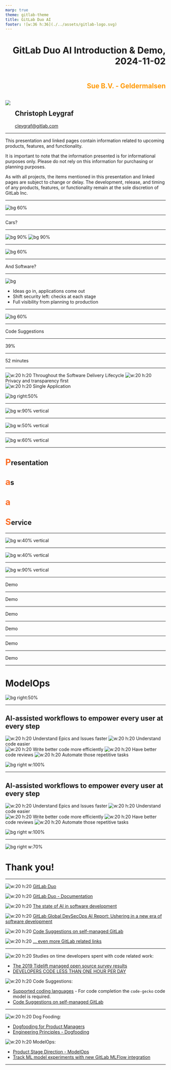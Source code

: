 ```yaml
---
marp: true
theme: gitlab-theme
title: GitLab Duo AI
footer: ![w:36 h:36](./../assets/gitlab-logo.svg)
---
```


<div style="display:flex; flex-direction:column;">
    <h1 style="margin-top:1em;text-align:right">
      GitLab Duo AI Introduction & Demo, 2024-11-02
    </h1>
    <h2 style="margin-bottom:1.5em;text-align:right;color:#FF9900">
      Sue B.V. - Geldermalsen
    </h2>
    <div style="display:flex; flex-direction:row;">
        <div style="display:flex; flex-direction:row">
            <div>
                <img class="avatar" src="./../assets/avatar-chris.jpeg">
            </div>
            <div style="display:flex; flex-direction:column; justify-content:center; margin-left:1em">
                <h2>
                    Christoph Leygraf
                </h2>
                <a href= "mailto:cleygraf@gitlab.com">cleygraf@gitlab.com</a>
            </div>
        </div>
        <div style="display:flex; flex-direction:row; margin-left:2em">
        </div>
    </div>
</div>

---

<!-- header: "Disclaimer"  --> 

This presentation and linked pages contain information related to upcoming products, features, and functionality. 

It is important to note that the information presented is for informational purposes only. Please do not rely on this information for purchasing or planning purposes. 

As with all projects, the items mentioned in this presentation and linked pages are subject to change or delay. The development, release, and timing of any products, features, or functionality remain at the sole discretion of GitLab Inc.

<!-- footer: ![w:36 h:36](./../assets/gitlab-logo.svg) -->
---
<!-- header: ""  --> 

![bg 60%](./../assets/AI-powered_DevSecOps.png)

---

<div class="white-center"><p>Cars?</p></div>

---

![bg 90%](./../assets/motorwagen_1886.jpg)
![bg 90%](./../assets/c-class.jpg)

---

![bg 60%](./../assets/mb_manufactoring_line.jpg)

---
<!-- header: "" -->

<div class="white-center"><p>And Software?</p></div>

<!-- footer: ![w:36 h:36](./../assets/gitlab-logo.svg) -->
---
<!-- header: "GitLab's Software Factory Approach" -->
<style scoped>
section {
  display: flex;
  flex-direction: column;
  justify-content: start;
  text-align: left;
}
</style>

![bg](./../assets/software-factory.svg)

- Ideas go in, applications come out
- Shift security left: checks at each stage
- Full visibility from planning to production

<!-- footer: ![w:36 h:36](./../assets/gitlab-logo.svg) -->
---
<!-- header: ""  --> 

![bg 60%](./../assets/AI-powered_DevSecOps.png)

---
<!-- header: "" -->

<div class="white-center"><p>Code Suggestions</p></div>

<!--
Reference:
- As of Nov 2023 14 coding languages are supported
- [Supported coding languages](https://cloud.google.com/vertex-ai/docs/generative-ai/code/code-models-overview#supported_coding_languages) 
- For code completion the `code-gecko` code model is required.
- [Code Suggestions on self-managed GitLab](https://docs.gitlab.com/ee/user/project/repository/code_suggestions/self_managed.html)
-->
<!-- footer: ![w:36 h:36](./../assets/gitlab-logo.svg) -->
---
<!-- header: "" -->

<div class="white-center"><p>39%</p></div>

<!--
39% of time spending working with code / 52 minutes of code time per day

Sources (as of May 3rd 2023):
- https://www.software.com/reports/code-time-report#developers-code-less-than-one-hour-per-day-
-->
<!-- footer: ![w:36 h:36](./../assets/gitlab-logo.svg) -->
---
<!-- header: "" -->

<div class="white-center"><p>52 minutes</p></div>

<!--
39% of time spending working with code / 52 minutes of code time per day

Sources (as of May 3rd 2023):
- https://tidelift.com/subscription/managed-open-source-survey?utm_source=thenewstack&utm_medium=website&utm_content=inline-mention&utm_campaign=platform
-->
<!-- footer: ![w:36 h:36](./../assets/gitlab-logo.svg) -->
---
<!-- header:  "GitLab's AI Vision" -->
<style scoped>
section {
  line-height: 1.5em;
}
</style>

![w:20 h:20](./../assets/gitlab-logo.svg) Throughout the Software Delivery Lifecycle
![w:20 h:20](./../assets/gitlab-logo.svg) Privacy and transparency first  
![w:20 h:20](./../assets/gitlab-logo.svg) Single Application

![bg right:50%](./../assets/ai/vision.png)

---
<!-- header:  "AI powered - in every step & for every user" -->

![bg w:90% vertical](./../assets/gitlab-ai-workflow.png)

<!-- footer: "" -->
---
<!-- header:  "Dogfooding" -->

![bg w:50% vertical](./../assets/dogfood.png)

<!--
References: 
- [Dogfooding for Product Managers](https://about.gitlab.com/handbook/product/product-processes/dogfooding-for-product-mgt/)
- [Engineering Principles - Dogfooding](https://about.gitlab.com/handbook/engineering/development/principles/#dogfooding)
-->
<!-- footer: "" -->
---
<!-- header:  "DYOC" -->

![bg w:60% vertical](./../assets/champagne.jpg)

<!-- footer: "" -->
---
<!-- header:  "PaaS" -->

<div class="content-container">
    <div class="content">
        <h2><span style="color:#fc6d26;font-size:130%"><b>P</b></span>resentation</h2>
        <h2><span style="color:#fc6d26;font-size:130%"><b>a</b></span>s</h2>
        <h2><span style="color:#fc6d26;font-size:130%"><b>a</b></span></h2>
        <h2><span style="color:#fc6d26;font-size:130%"><b>S</b></span>ervice</h2>
    </div>
</div>

<!-- footer: ![w:36 h:36](./../assets/gitlab-logo.svg) -->
---
<!-- header:  "Live demo - Slides" -->

![bg w:40% vertical](./../assets/url-ai-prod.png)

<!-- footer: "##URL_AI_PROD##" -->
---
<!-- header:  "Live demo - GitLab Project" -->

![bg w:40% vertical](./../assets/url-proj.png)

<!-- footer: "##URL_PROJ##" -->
---
<!-- header:  "Flow of demo" -->

![bg w:90% vertical](./../assets/ai/gitlab-ai-workflow-to-demo.png)

<!-- footer: "" -->
---
<!-- header:  "PM - Generate issue description" -->

<div class="white-center"><p>Demo</p></div>

<!-- footer: "Hint: Use 'Fix typo on first slide: replace 2024 with 2023 and use markdown' to generate description." -->
---
<!-- header:  "DEV - GitLAb Duo Chat - How to create a  MR" -->

<div class="white-center"><p>Demo</p></div>

<!-- footer: "Hint: Goto 'Help' -> 'GitLab Duo Chat' and ask 'How to create a MR?'" -->
---
<!-- header:  "DEV - Code Suggestions" -->

<div class="white-center"><p>Demo</p></div>

<!-- footer: "Hint: Use '# Iterate over the directory ./src and print filenames in another file' to generate code." -->
---
<!-- header:  "DEV/SEC/PM - Explain this code" -->

<div class="white-center"><p>Demo</p></div>

<!-- footer: "Hint: View '.gitlab-ci.yml' file, select code and click '?'" -->
---
<!-- header:  "DEV/SEC/PM - Explain this vulnerability" -->

<div class="white-center"><p>Demo</p></div>

<!-- footer: "Hint: Go to 'Secure' -> 'Vulnerability report', select a vulnerability and click 'Explain vulnerability'." -->
---
<!-- header:  "PM - Summarize MR review" -->

<div class="white-center"><p>Demo</p></div>

<!-- footer: "Hint: Open a MR, go to 'Commits' and select 'View summary notes' form three dots." -->
---
<!-- header:  "GitLab AI Roadmap:" -->

# **ModelOps**

![bg right:50%](./../assets/ai/modelops.png)

<!--
References: 
- [Product Stage Direction - ModelOps](https://about.gitlab.com/direction/modelops/)
- [Track ML model experiments with new GitLab MLFlow integration](https://about.gitlab.com/blog/2023/05/11/track-machine-learning-model-experiments/)
-->
<!-- footer: "" -->
---
<!-- header:  "" -->
<style scoped>
section {
  line-height: 1.5em;
}
</style>

## AI-assisted workflows to empower **every user at every step**

![w:20 h:20](./../assets/gitlab-logo.svg) Understand Epics and Issues faster
![w:20 h:20](./../assets/gitlab-logo.svg) Understand code easier  
![w:20 h:20](./../assets/gitlab-logo.svg) Write better code more efficiently
![w:20 h:20](./../assets/gitlab-logo.svg) Have better code reviews
![w:20 h:20](./../assets/gitlab-logo.svg) Automate those repetitive tasks 

![bg right w:100%](./../assets/ai/summary.png)
<!-- footer: "" -->
---
<!-- header:  "" -->
<style scoped>
section {
  line-height: 1.5em;
}
</style>

## AI-assisted workflows to empower **every user at every step**

![w:20 h:20](./../assets/gitlab-logo.svg) Understand Epics and Issues faster
![w:20 h:20](./../assets/gitlab-logo.svg) Understand code easier  
![w:20 h:20](./../assets/gitlab-logo.svg) Write better code more efficiently
![w:20 h:20](./../assets/gitlab-logo.svg) Have better code reviews
![w:20 h:20](./../assets/gitlab-logo.svg) Automate those repetitive tasks 

![bg right w:100%](./../assets/ai/gitlab-duo.png)

---
<!-- header:  "" -->

![bg right w:70%](./../assets/gitlab-logo-with-name.svg)

# Thank you!

<!-- footer: "https://about.gitlab.com/" -->
---
<!-- header:  "Useful links" -->

![w:20 h:20](./../assets/gitlab-logo.svg) [GitLab Duo](https://about.gitlab.com/gitlab-duo/)

![w:20 h:20](./../assets/gitlab-logo.svg) [GitLab Duo - Documentation](https://docs.gitlab.com/ee/user/gitlab_duo_chat.html)

![w:20 h:20](./../assets/gitlab-logo.svg) [The state of AI in software development](https://about.gitlab.com/developer-survey/#ai)

![w:20 h:20](./../assets/gitlab-logo.svg) [GitLab Global DevSecOps AI Report: Ushering in a new era of software development](https://about.gitlab.com/blog/2023/09/12/gitlab-global-devsecops-ai-report/)

![w:20 h:20](./../assets/gitlab-logo.svg) [Code Suggestions on self-managed GitLab](https://docs.gitlab.com/ee/user/project/repository/code_suggestions/self_managed.html)

![w:20 h:20](./../assets/gitlab-logo.svg) [... even more GitLab related links](./links.html)

<!-- footer: ![w:36 h:36](./../assets/gitlab-logo.svg) -->
---
<!-- header:  "References" -->

![w:20 h:20](./../assets/gitlab-logo.svg) Studies on time developers spent with code related work:

- [The 2019 Tidelift managed open source survey results](https://tidelift.com/subscription/managed-open-source-survey?utm_source=thenewstack&utm_medium=website&utm_content=inline-mention&utm_campaign=platform)
- [DEVELOPERS CODE LESS THAN ONE HOUR PER DAY](https://www.software.com/reports/code-time-report#developers-code-less-than-one-hour-per-day-)
  
![w:20 h:20](./../assets/gitlab-logo.svg) Code Suggestions:

- [Supported coding languages](https://cloud.google.com/vertex-ai/docs/generative-ai/code/code-models-overview#supported_coding_languages) - For code completion the `code-gecko` code model is required.
- [Code Suggestions on self-managed GitLab](https://docs.gitlab.com/ee/user/project/repository/code_suggestions/self_managed.html)
  
<!-- footer: ![w:36 h:36](./../assets/gitlab-logo.svg) -->
---
<!-- header:  "References" -->

![w:20 h:20](./../assets/gitlab-logo.svg) Dog Fooding:

- [Dogfooding for Product Managers](https://about.gitlab.com/handbook/product/product-processes/dogfooding-for-product-mgt/)
- [Engineering Principles - Dogfooding](https://about.gitlab.com/handbook/engineering/development/principles/#dogfooding)

![w:20 h:20](./../assets/gitlab-logo.svg) ModelOps:

- [Product Stage Direction - ModelOps](https://about.gitlab.com/direction/modelops/)
- [Track ML model experiments with new GitLab MLFlow integration](https://about.gitlab.com/blog/2023/05/11/track-machine-learning-model-experiments/)
  
<!-- footer: ![w:36 h:36](./../assets/gitlab-logo.svg) -->
---
